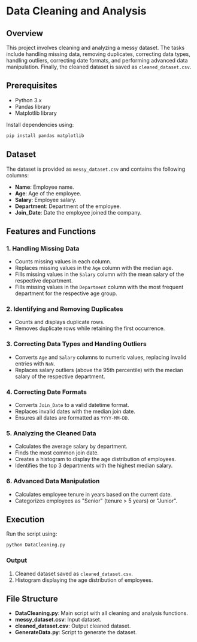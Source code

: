 # Data Cleaning and Analysis

## Overview
This project involves cleaning and analyzing a messy dataset. The tasks include handling missing data, removing duplicates, correcting data types, handling outliers, correcting date formats, and performing advanced data manipulation. Finally, the cleaned dataset is saved as `cleaned_dataset.csv`.

## Prerequisites
- Python 3.x
- Pandas library
- Matplotlib library

Install dependencies using:
```bash
pip install pandas matplotlib
```

## Dataset
The dataset is provided as `messy_dataset.csv` and contains the following columns:
- **Name**: Employee name.
- **Age**: Age of the employee.
- **Salary**: Employee salary.
- **Department**: Department of the employee.
- **Join_Date**: Date the employee joined the company.

## Features and Functions
### 1. Handling Missing Data
- Counts missing values in each column.
- Replaces missing values in the `Age` column with the median age.
- Fills missing values in the `Salary` column with the mean salary of the respective department.
- Fills missing values in the `Department` column with the most frequent department for the respective age group.

### 2. Identifying and Removing Duplicates
- Counts and displays duplicate rows.
- Removes duplicate rows while retaining the first occurrence.

### 3. Correcting Data Types and Handling Outliers
- Converts `Age` and `Salary` columns to numeric values, replacing invalid entries with `NaN`.
- Replaces salary outliers (above the 95th percentile) with the median salary of the respective department.

### 4. Correcting Date Formats
- Converts `Join_Date` to a valid datetime format.
- Replaces invalid dates with the median join date.
- Ensures all dates are formatted as `YYYY-MM-DD`.

### 5. Analyzing the Cleaned Data
- Calculates the average salary by department.
- Finds the most common join date.
- Creates a histogram to display the age distribution of employees.
- Identifies the top 3 departments with the highest median salary.

### 6. Advanced Data Manipulation
- Calculates employee tenure in years based on the current date.
- Categorizes employees as "Senior" (tenure > 5 years) or "Junior".

## Execution
Run the script using:
```bash
python DataCleaning.py
```

### Output
1. Cleaned dataset saved as `cleaned_dataset.csv`.
2. Histogram displaying the age distribution of employees.

## File Structure
- **DataCleaning.py**: Main script with all cleaning and analysis functions.
- **messy_dataset.csv**: Input dataset.
- **cleaned_dataset.csv**: Output cleaned dataset.
- **GenerateData.py**: Script to generate the dataset.


